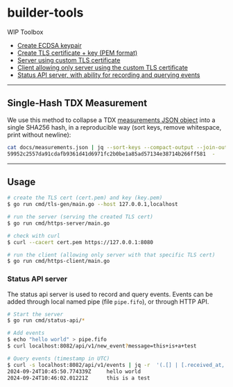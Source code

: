 # builder-tools

WIP Toolbox

- [Create ECDSA keypair](cmd/ecdsa-gen/main.go)
- [Create TLS certificate + key (PEM format)](cmd/tls-gen/main.go)
- [Server using custom TLS certificate](cmd/https-server/main.go)
- [Client allowing only server using the custom TLS certificate](cmd/https-client/main.go)
- [Status API server, with ability for recording and querying events](cmd/status-api/)

---

## Single-Hash TDX Measurement

We use this method to collapse a TDX [measurements JSON object](docs/measurements.json) into a single SHA256 hash, in a reproducible way (sort keys, remove whitespace, print without newline):

```bash
cat docs/measurements.json | jq --sort-keys --compact-output --join-output | sha256sum
59952c2557da91cdafb9361d41d6971fc2b0be1a85ad57134e38714b266ff581  -
```

---

## Usage

```bash
# create the TLS cert (cert.pem) and key (key.pem)
$ go run cmd/tls-gen/main.go --host 127.0.0.1,localhost

# run the server (serving the created TLS cert)
$ go run cmd/https-server/main.go

# check with curl
$ curl --cacert cert.pem https://127.0.0.1:8080

# run the client (allowing only server with that specific TLS cert)
$ go run cmd/https-client/main.go
```

### Status API server

The status api server is used to record and query events. Events can be added through local named pipe (file `pipe.fifo`), or through HTTP API.

```bash
# Start the server
$ go run cmd/status-api/*

# Add events
$ echo "hello world" > pipe.fifo
$ curl localhost:8082/api/v1/new_event?message=this+is+a+test

# Query events (timestamp in UTC)
$ curl -s localhost:8082/api/v1/events | jq -r  '(.[] | [.received_at, .message]) | @tsv'
2024-09-24T10:45:50.774339Z     hello world
2024-09-24T10:46:02.01221Z      this is a test
```
